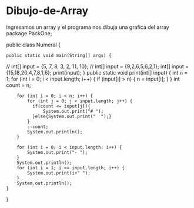 # Dibujo-de-Array
Ingresamos un array y el programa nos dibuja una grafica del array
package PackOne;

public class Numeral {

    public static void main(String[] args) {
//        int[] input = {5, 7, 8, 3, 2, 11, 10};
//        int[] input = {9,2,6,5,6,2,1};
        int[] input = {15,18,20,4,7,8,1,6};
        print(input);
    }
    public static void print(int[] input) {
        int n = 1;
        for (int i = 0; i < input.length; i++) {
            if (input[i] > n) {
                n = input[i];
            }
        }
        int count = n;

        for (int i = 0; i < n; i++) {
            for (int j = 0; j < input.length; j++) {
              if(count <= input[j]){
                  System.out.print("# ");
              }else{System.out.print("  ");}
            }
            --count;
            System.out.println();
        }
        
        for (int i = 0; i < input.length; i++) {
            System.out.print("- ");
        }
        System.out.println();
        for (int i = 1; i <= input.length; i++) {
            System.out.print(i+" ");
        }
        System.out.println();
    }
}
